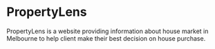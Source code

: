 # PropertyLens
PropertyLens is a website providing information about house market in Melbourne to help client make their best decision on house purchase.
